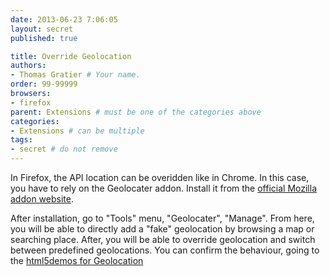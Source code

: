 ```yaml
---
date: 2013-06-23 7:06:05
layout: secret
published: true

title: Override Geolocation
authors:
- Thomas Gratier # Your name.
order: 99-99999
browsers:
- firefox
parent: Extensions # must be one of the categories above
categories:
- Extensions # can be multiple
tags:
- secret # do not remove
---
```

<p>In Firefox, the API location can be overidden like in Chrome. In this case, you have to rely on the Geolocater addon. Install it from the <a href="https://addons.mozilla.org/fr/firefox/addon/geolocater/">official Mozilla addon website</a>.</p>
<p>After installation, go to "Tools" menu, "Geolocater", "Manage". From here, you will be able to directly add a "fake" geolocation by browsing a map or searching place. After, you will be able to override geolocation and switch between predefined geolocations. You can confirm the behaviour, going to the <a href="http://html5demos.com/geo">html5demos for Geolocation</a> </p>
